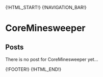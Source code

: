 {!HTML_START!}
{!NAVIGATION_BAR!}

# CoreMinesweeper 

## Posts

There is no post for CoreMinesweeper yet...

{!FOOTER!}
{!HTML_END!}
